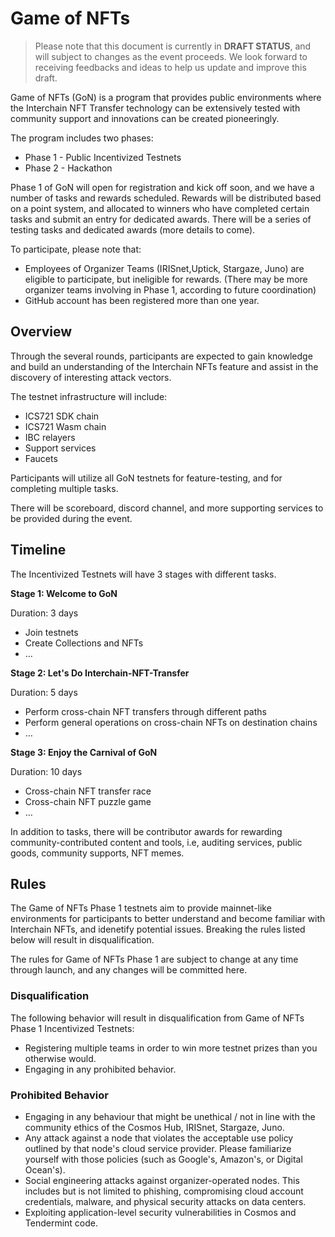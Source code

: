 # Game of NFTs

> Please note that this document is currently in **DRAFT STATUS**, and will subject to changes as the event proceeds. We look forward to receiving feedbacks and ideas to help us update and improve this draft.

Game of NFTs (GoN) is a program that provides public environments where the Interchain NFT Transfer technology can be extensively tested with community support and innovations can be created pioneeringly.

The program includes two phases:
- Phase 1 - Public Incentivized Testnets
- Phase 2 - Hackathon

Phase 1 of GoN will open for registration and kick off soon, and we have a number of tasks and rewards scheduled. Rewards will be distributed based on a point system, and allocated to winners who have completed certain tasks and submit an entry for dedicated awards. There will be a series of testing tasks and dedicated awards (more details to come).

To participate, please note that: 

- Employees of Organizer Teams (IRISnet,Uptick, Stargaze, Juno) are eligible to participate, but ineligible for rewards. (There may be more organizer teams involving in Phase 1, according to future coordination)
- GitHub account has been registered more than one year.

## Overview

Through the several rounds, participants are expected to gain knowledge and build an understanding of the Interchain NFTs feature and assist in the discovery of interesting attack vectors.	

The testnet infrastructure will include:

- ICS721 SDK chain
- ICS721 Wasm chain
- IBC relayers
- Support services
- Faucets

Participants will utilize all GoN testnets for feature-testing, and for completing multiple tasks.

There will be scoreboard, discord channel, and more supporting services to be provided during the event.

## Timeline

The Incentivized Testnets will have 3 stages with different tasks.

**Stage 1: Welcome to GoN**

Duration: 3 days

- Join testnets
- Create Collections and NFTs
- …

**Stage 2: Let's Do Interchain-NFT-Transfer**

Duration: 5 days

- Perform cross-chain NFT transfers through different paths
- Perform general operations on cross-chain NFTs on destination chains
- …


**Stage 3: Enjoy the Carnival of GoN**

Duration: 10 days

- Cross-chain NFT transfer race
- Cross-chain NFT puzzle game
- …

In addition to tasks, there will be contributor awards for rewarding community-contributed content and tools, i.e, auditing services, public goods, community supports, NFT memes.

## Rules

The Game of NFTs Phase 1 testnets aim to provide mainnet-like environments for participants to better understand and become familiar with Interchain NFTs, and idenetify potential issues. Breaking the rules listed below will result in disqualification.

The rules for Game of NFTs Phase 1 are subject to change at any time through launch, and any changes will be committed here.

### Disqualification

The following behavior will result in disqualification from Game of NFTs Phase 1 Incentivized Testnets:
- Registering multiple teams in order to win more testnet prizes than you otherwise would.
- Engaging in any prohibited behavior.


### Prohibited Behavior

- Engaging in any behaviour that might be unethical / not in line with the community ethics of the Cosmos Hub, IRISnet, Stargaze, Juno.
- Any attack against a node that violates the acceptable use policy outlined by that node's cloud service provider. Please familiarize yourself with those policies (such as Google's, Amazon's, or Digital Ocean's).
- Social engineering attacks against organizer-operated nodes. This includes but is not limited to phishing, compromising cloud account credentials, malware, and physical security attacks on data centers.
- Exploiting application-level security vulnerabilities in Cosmos and Tendermint code.

